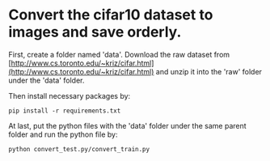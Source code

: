 # Convert the cifar10 dataset to images and save orderly.

First, create a folder named 'data'. Download the raw dataset from [http://www.cs.toronto.edu/~kriz/cifar.html](http://www.cs.toronto.edu/~kriz/cifar.html) and unzip it into the 'raw' folder under the 'data' folder.  

Then install necessary packages by:
```
pip install -r requirements.txt
```

At last, put the python files with the 'data' folder under the same parent folder and run the python file by:
```
python convert_test.py/convert_train.py
```
